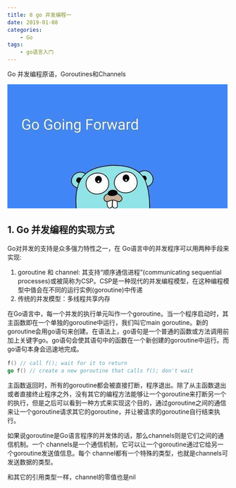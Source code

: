 ```yaml
---
title: 8 go 并发编程一
date: 2019-01-08
categories:
    - Go
tags:
    - go语言入门
---
```


Go 并发编程原语，Goroutines和Channels
<!-- more -->

![Hello World](/images/go/grammar/go_func.jpg)


## 1. Go 并发编程的实现方式
Go对并发的支持是众多强力特性之一，在 Go语言中的并发程序可以用两种手段来实现:
1. goroutine 和 channel: 其支持“顺序通信进程”(communicating sequential processes)或被简称为CSP。CSP是一种现代的并发编程模型，在这种编程模型中值会在不同的运行实例(goroutine)中传递
2. 传统的并发模型：多线程共享内存

在Go语言中，每一个并发的执行单元叫作一个goroutine。当一个程序启动时，其主函数即在一个单独的goroutine中运行，我们叫它main goroutine。新的goroutine会用go语句来创建。在语法上，go语句是一个普通的函数或方法调用前加上关键字go。go语句会使其语句中的函数在一个新创建的goroutine中运行。而go语句本身会迅速地完成。

```Go
f() // call f(); wait for it to return
go f() // create a new goroutine that calls f(); don't wait
```

主函数返回时，所有的goroutine都会被直接打断，程序退出。除了从主函数退出或者直接终止程序之外，没有其它的编程方法能够让一个goroutine来打断另一个的执行，但是之后可以看到一种方式来实现这个目的，通过goroutine之间的通信来让一个goroutine请求其它的goroutine，并让被请求的goroutine自行结束执行。


如果说goroutine是Go语言程序的并发体的话，那么channels则是它们之间的通信机制。一个
channels是一个通信机制，它可以让一个goroutine通过它给另一个goroutine发送值信息。每个
channel都有一个特殊的类型，也就是channels可发送数据的类型。


和其它的引用类型一样，channel的零值也是nil